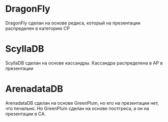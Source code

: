 # DragonFly
DragonFly сделан на основе редиса, который на презентации распределен в категорию CP
# ScyllaDB
ScyllaDB сделан на основе кассандры. Кассандра распределена в AP в презентации
# ArenadataDB
ArenadataDB сделан на основе GreenPlum, но его на презентации нет, что печально. Но GreenPlum сделан на основе постгреса, а он на презентации в CA.
